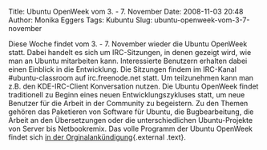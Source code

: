 Title: Ubuntu OpenWeek vom 3. - 7. November
Date: 2008-11-03 20:48
Author: Monika Eggers
Tags: Kubuntu
Slug: ubuntu-openweek-vom-3-7-november

Diese Woche findet vom 3. - 7. November wieder die Ubuntu OpenWeek
statt. Dabei handelt es sich um IRC-Sitzungen, in denen gezeigt wird,
wie man an Ubuntu mitarbeiten kann. Interessierte Benutzern erhalten
dabei einen Einblick in die Entwicklung. Die Sitzungen findem im
IRC-Kanal \#ubuntu-classroom auf irc.freenode.net statt. Um teilzunehmen
kann man z.B. den KDE-IRC-Client Konversation nutzen. Die Ubuntu
OpenWeek findet traditionell zu Beginn eines neuen Entwicklungszykluses
statt, um neue Benutzer für die Arbeit in der Community zu begeistern.
Zu den Themen gehören das Paketieren von Software für Ubuntu, die
Bugbearbeitung, die Arbeit an den Übersetzungen oder die
unterschiedlichen Ubuntu-Projekte von Server bis Netbookremix. Das volle
Programm der Ubuntu OpenWeek findet sich [in der
Orginalankündigung](http://fridge.ubuntu.com/node/1702 "http://fridge.ubuntu.com/node/1702"){.external
.text}.

</p>

